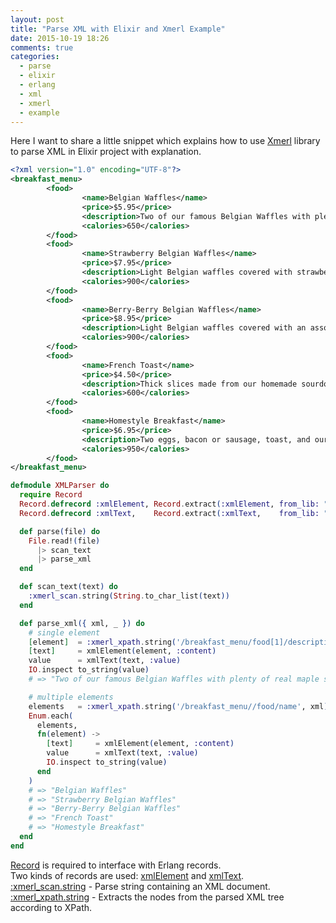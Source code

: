 ```yaml
---
layout: post
title: "Parse XML with Elixir and Xmerl Example"
date: 2015-10-19 18:26
comments: true
categories:
  - parse
  - elixir
  - erlang
  - xml
  - xmerl
  - example
---
```


Here I want to share a little snippet which explains how to use [Xmerl](http://www.erlang.org/doc/man/xmerl.html) library to parse XML in Elixir project with explanation.
<!-- more -->

``` xml simple.xml
<?xml version="1.0" encoding="UTF-8"?>
<breakfast_menu>
        <food>
                <name>Belgian Waffles</name>
                <price>$5.95</price>
                <description>Two of our famous Belgian Waffles with plenty of real maple syrup</description>
                <calories>650</calories>
        </food>
        <food>
                <name>Strawberry Belgian Waffles</name>
                <price>$7.95</price>
                <description>Light Belgian waffles covered with strawberries and whipped cream</description>
                <calories>900</calories>
        </food>
        <food>
                <name>Berry-Berry Belgian Waffles</name>
                <price>$8.95</price>
                <description>Light Belgian waffles covered with an assortment of fresh berries and whipped cream</description>
                <calories>900</calories>
        </food>
        <food>
                <name>French Toast</name>
                <price>$4.50</price>
                <description>Thick slices made from our homemade sourdough bread</description>
                <calories>600</calories>
        </food>
        <food>
                <name>Homestyle Breakfast</name>
                <price>$6.95</price>
                <description>Two eggs, bacon or sausage, toast, and our ever-popular hash browns</description>
                <calories>950</calories>
        </food>
</breakfast_menu>
```

``` elixir xml_parser.exs
defmodule XMLParser do
  require Record
  Record.defrecord :xmlElement, Record.extract(:xmlElement, from_lib: "xmerl/include/xmerl.hrl")
  Record.defrecord :xmlText,    Record.extract(:xmlText,    from_lib: "xmerl/include/xmerl.hrl")

  def parse(file) do
    File.read!(file)
      |> scan_text
      |> parse_xml
  end

  def scan_text(text) do
    :xmerl_scan.string(String.to_char_list(text))
  end

  def parse_xml({ xml, _ }) do
    # single element
    [element]  = :xmerl_xpath.string('/breakfast_menu/food[1]/description', xml)
    [text]     = xmlElement(element, :content)
    value      = xmlText(text, :value)
    IO.inspect to_string(value)
    # => "Two of our famous Belgian Waffles with plenty of real maple syrup"

    # multiple elements
    elements   = :xmerl_xpath.string('/breakfast_menu//food/name', xml)
    Enum.each(
      elements,
      fn(element) ->
        [text]     = xmlElement(element, :content)
        value      = xmlText(text, :value)
        IO.inspect to_string(value)
      end
    )
    # => "Belgian Waffles"
    # => "Strawberry Belgian Waffles"
    # => "Berry-Berry Belgian Waffles"
    # => "French Toast"
    # => "Homestyle Breakfast"
  end
end
```

[Record](http://elixir-lang.org/docs/v1.0/elixir/Record.html) is required to interface with Erlang records.<br />
Two kinds of records are used: [xmlElement](https://github.com/otphub/xmerl/blob/master/include/xmerl.hrl#L74) and [xmlText](https://github.com/otphub/xmerl/blob/master/include/xmerl.hrl#L90).<br />
[:xmerl_scan.string](http://www.erlang.org/doc/man/xmerl_scan.html#string-1) - Parse string containing an XML document.<br />
[:xmerl_xpath.string](http://www.erlang.org/doc/man/xmerl_xpath.html#string-2) - Extracts the nodes from the parsed XML tree according to XPath.

